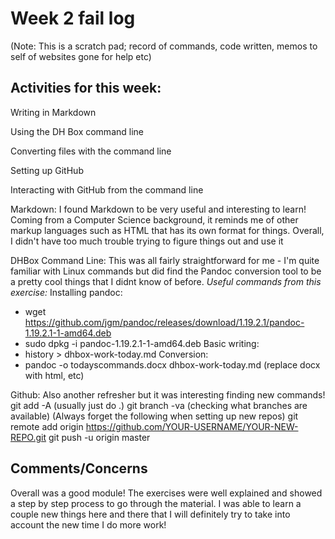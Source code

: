 # Week 2 fail log

(Note: This is a scratch pad; record of commands, code written, memos to self of websites gone for help etc)

## Activities for this week:
Writing in Markdown

Using the DH Box command line

Converting files with the command line

Setting up GitHub

Interacting with GitHub from the command line


Markdown:
I found Markdown to be very useful and interesting to learn! Coming from a Computer Science background, it reminds me of other markup languages such as HTML that has its own format for things. Overall, I didn't have too much trouble trying to figure things out and use it


DHBox Command Line:
This was all fairly straightforward for me - I'm quite familiar with Linux commands but did find the Pandoc conversion tool to be a pretty cool things that I didnt know of before.
*Useful commands from this exercise:*
Installing pandoc: 
- wget https://github.com/jgm/pandoc/releases/download/1.19.2.1/pandoc-1.19.2.1-1-amd64.deb
- sudo dpkg -i pandoc-1.19.2.1-1-amd64.deb
Basic writing:
- history > dhbox-work-today.md
Conversion:
- pandoc -o todayscommands.docx dhbox-work-today.md (replace docx with html, etc)


Github:
Also another refresher but it was interesting finding new commands!
git add -A (usually just do .)
git branch -va (checking what branches are available)
(Always forget the following when setting up new repos)
git remote add origin https://github.com/YOUR-USERNAME/YOUR-NEW-REPO.git
git push -u origin master


## Comments/Concerns

Overall was a good module! The exercises were well explained and showed a step by step process to go through the material. I was able to learn a couple new things here and there that I will definitely try to take into account the new time I do more work!


